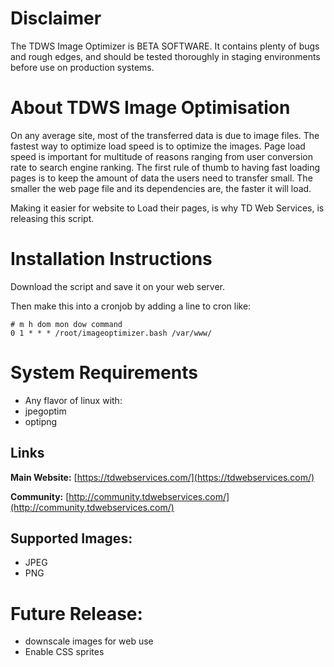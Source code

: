 Disclaimer
==========
The TDWS Image Optimizer is BETA SOFTWARE. It contains plenty of bugs and rough edges, and should be tested thoroughly in staging environments before use on production systems.

About TDWS Image Optimisation
==============================

On any average site, most of the transferred data is due to image files. The fastest way to optimize load speed is to optimize the images. Page load speed is important for multitude of reasons ranging from user conversion rate to search engine ranking. The first rule of thumb to having fast loading pages is to keep the amount of data the users need to transfer small. The smaller the web page file and its dependencies are, the faster it will load.

Making it easier for website to Load their pages, is why TD Web Services, is releasing this script. 

Installation Instructions
=========================

Download the script and save it on your web server.

Then make this into a cronjob by adding a line to cron like:

``` 
# m h dom mon dow command
0 1 * * * /root/imageoptimizer.bash /var/www/
``` 

System Requirements
====================
* Any flavor of linux with:
* jpegoptim
* optipng

Links
-----
**Main Website:** [https://tdwebservices.com/](https://tdwebservices.com/)

**Community:** [http://community.tdwebservices.com/](http://community.tdwebservices.com/)

Supported Images:
-----------------
* JPEG
* PNG

Future Release:
===============
- downscale images for web use
- Enable CSS sprites
